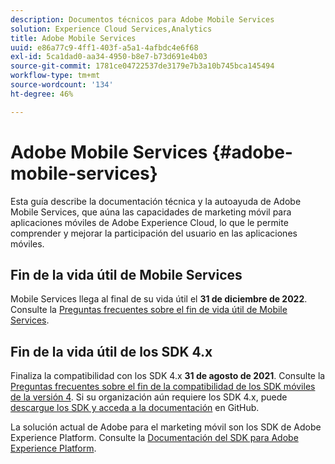 ```yaml
---
description: Documentos técnicos para Adobe Mobile Services
solution: Experience Cloud Services,Analytics
title: Adobe Mobile Services
uuid: e86a77c9-4ff1-403f-a5a1-4afbdc4e6f68
exl-id: 5ca1dad0-aa34-4950-b8e7-b73d691e4b03
source-git-commit: 1781ce04722537de3179e7b3a10b745bca145494
workflow-type: tm+mt
source-wordcount: '134'
ht-degree: 46%

---
```


# Adobe Mobile Services {#adobe-mobile-services}

Esta guía describe la documentación técnica y la autoayuda de Adobe Mobile Services, que aúna las capacidades de marketing móvil para aplicaciones móviles de Adobe Experience Cloud, lo que le permite comprender y mejorar la participación del usuario en las aplicaciones móviles.

## Fin de la vida útil de Mobile Services

Mobile Services llega al final de su vida útil el **31 de diciembre de 2022**. Consulte la [Preguntas frecuentes sobre el fin de vida útil de Mobile Services](eol.md).

## Fin de la vida útil de los SDK 4.x

Finaliza la compatibilidad con los SDK 4.x **31 de agosto de 2021**. Consulte la [Preguntas frecuentes sobre el fin de la compatibilidad de los SDK móviles de la versión 4](https://aep-sdks.gitbook.io/docs/version-4-sdk-end-of-support-faq). Si su organización aún requiere los SDK 4.x, puede [descargue los SDK y acceda a la documentación](https://github.com/Adobe-Marketing-Cloud/mobile-services) en GitHub.

La solución actual de Adobe para el marketing móvil son los SDK de Adobe Experience Platform. Consulte la [Documentación del SDK para Adobe Experience Platform](https://aep-sdks.gitbook.io/docs/).
